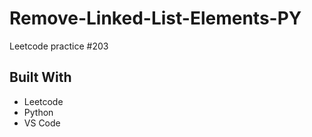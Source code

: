 # Remove-Linked-List-Elements-PY
Leetcode practice #203

## Built With
- Leetcode
- Python
- VS Code
